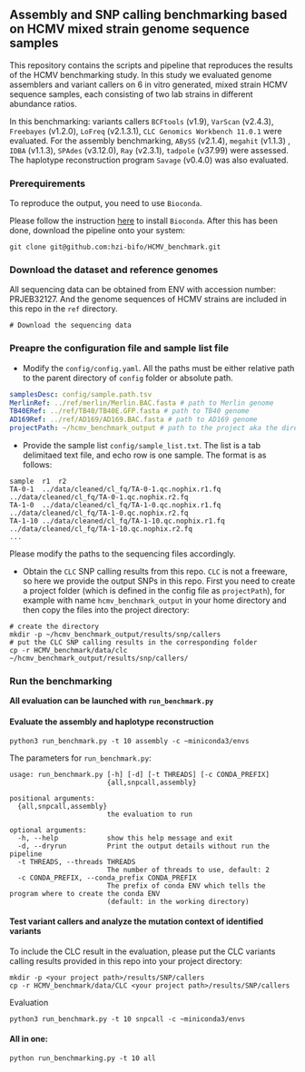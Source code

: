 ## Assembly and SNP calling benchmarking based on HCMV mixed strain genome sequence samples

This repository contains the scripts and pipeline that reproduces the results of the HCMV benchmarking study. In this study we evaluated genome assemblers and variant callers on 6 in vitro generated, mixed strain HCMV sequence samples, each consisting of two lab strains in different abundance ratios. 

In this benchmarking: variants callers `BCFtools` (v1.9), `VarScan` (v2.4.3), `Freebayes` (v1.2.0), `LoFreq` (v2.1.3.1), `CLC Genomics Workbench 11.0.1` were evaluated. For the assembly benchmarking, `ABySS` (v2.1.4), `megahit` (v1.1.3) , `IDBA` (v1.1.3), `SPAdes` (v3.12.0), `Ray` (v2.3.1), `tadpole` (v37.99) were assessed. The haplotype reconstruction program `Savage` (v0.4.0) was also evaluated. 

### Prerequirements

To reproduce the output, you need to use `Bioconda`.

Please follow the instruction [here](https://bioconda.github.io) to install `Bioconda`. After this has been done, download the pipeline onto your system:

```shell
git clone git@github.com:hzi-bifo/HCMV_benchmark.git
```

### Download the dataset and reference genomes
All sequencing data can be obtained from ENV with accession number: PRJEB32127. And the genome sequences of HCMV strains are included in this repo in the `ref` directory.
```shell
# Download the sequencing data
```

### Preapre the configuration file and sample list file

- Modify the `config/config.yaml`.
All the paths must be either relative path to the parent directory of `config` folder or absolute path.

```yaml
samplesDesc: config/sample.path.tsv
MerlinRef: ../ref/merlin/Merlin.BAC.fasta # path to Merlin genome
TB40ERef: ../ref/TB40/TB40E.GFP.fasta # path to TB40 genome
AD169Ref: ../ref/AD169/AD169.BAC.fasta # path to AD169 genome
projectPath: ~/hcmv_benchmark_output # path to the project aka the directory for outputs
```

- Provide the sample list `config/sample_list.txt`. The list is a tab delimitaed text file, and echo row is one sample.
The format is as follows:
```tsv
sample	r1	r2
TA-0-1	../data/cleaned/cl_fq/TA-0-1.qc.nophix.r1.fq	../data/cleaned/cl_fq/TA-0-1.qc.nophix.r2.fq
TA-1-0	../data/cleaned/cl_fq/TA-1-0.qc.nophix.r1.fq	../data/cleaned/cl_fq/TA-1-0.qc.nophix.r2.fq
TA-1-10	../data/cleaned/cl_fq/TA-1-10.qc.nophix.r1.fq	../data/cleaned/cl_fq/TA-1-10.qc.nophix.r2.fq
...
```
Please modify the paths to the sequencing files accordingly.

- Obtain the `CLC` SNP calling results from this repo. 
`CLC` is not a freeware, so here we provide the output SNPs in this repo. First you need to create a project folder (which is defined in the config file as `projectPath`), for example with name `hcmv_benchmark_output` in your home directory and then copy the files into the project directory:

```shell
# create the directory
mkdir -p ~/hcmv_benchmark_output/results/snp/callers
# put the CLC SNP calling results in the corresponding folder
cp -r HCMV_benchmark/data/clc ~/hcmv_benchmark_output/results/snp/callers/
```

### Run the benchmarking

**All evaluation can be launched with `run_benchmark.py`**

#### Evaluate the assembly and haplotype reconstruction
```shell
python3 run_benchmark.py -t 10 assembly -c ~miniconda3/envs
```
The parameters for `run_benchmark.py`:
```shell
usage: run_benchmark.py [-h] [-d] [-t THREADS] [-c CONDA_PREFIX]
                        {all,snpcall,assembly}

positional arguments:
  {all,snpcall,assembly}
                        the evaluation to run

optional arguments:
  -h, --help            show this help message and exit
  -d, --dryrun          Print the output details without run the pipeline
  -t THREADS, --threads THREADS
                        The number of threads to use, default: 2
  -c CONDA_PREFIX, --conda_prefix CONDA_PREFIX
                        The prefix of conda ENV which tells the program where to create the conda ENV 
                        (default: in the working directory)
```

#### Test variant callers and analyze the mutation context of identified variants
To include the CLC result in the evaluation, please put the CLC variants calling results provided in this repo into your project directory:
```shell
mkdir -p <your project path>/results/SNP/callers
cp -r HCMV_benchmark/data/CLC <your project path>/results/SNP/callers
```
Evaluation
```shell
python3 run_benchmark.py -t 10 snpcall -c ~miniconda3/envs
```

#### All in one:
```shell
python run_benchmarking.py -t 10 all
```
